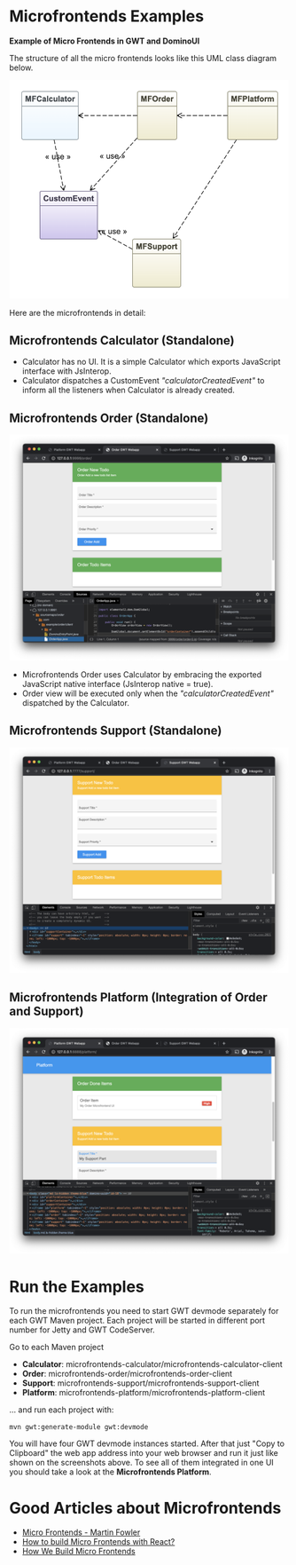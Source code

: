 # Microfrontends Examples

**Example of Micro Frontends in GWT and DominoUI**

The structure of all the micro frontends looks like this UML class diagram below.

![UML Structure of the Microfrontends](uml-microfrontends.png?raw=true "UML Structure of the Microfrontends")

Here are the microfrontends in detail:

## Microfrontends Calculator (Standalone)

- Calculator has no UI. It is a simple Calculator which exports JavaScript interface with JsInterop.
- Calculator dispatches a CustomEvent *"calculatorCreatedEvent"* to inform all the listeners when Calculator is already created.

## Microfrontends Order (Standalone)

![Microfrontends Order](microfrontends-order/microfrontends-order-client/src/doc/microfrontends-order.png?raw=true "Microfrontends Order")

- Microfrontends Order uses Calculator by embracing the exported JavaScript native interface (JsInterop native = true).
- Order view will be executed only when the *"calculatorCreatedEvent"* dispatched by the Calculator.

## Microfrontends Support (Standalone)

![Microfrontends Support](microfrontends-support/microfrontends-support-client/src/doc/microfrontends-support.png?raw=true "Microfrontends Support")

## Microfrontends Platform (Integration of Order and Support)

![Microfrontends Platform](microfrontends-platform/microfrontends-platform-client/src/doc/microfrontends-platform.png?raw=true "Microfrontends Platform")

# Run the Examples

To run the microfrontends you need to start GWT devmode separately for each GWT Maven project. 
Each project will be started in different port number for Jetty and GWT CodeServer.

Go to each Maven project

- **Calculator**: microfrontends-calculator/microfrontends-calculator-client
- **Order**: microfrontends-order/microfrontends-order-client
- **Support**: microfrontends-support/microfrontends-support-client
- **Platform**: microfrontends-platform/microfrontends-platform-client

... and run each project with:

```
mvn gwt:generate-module gwt:devmode
```

You will have four GWT devmode instances started. After that just "Copy to Clipboard" the web app address into your web browser and run it just like shown on the screenshots above. To see all of them integrated in one UI you should take a look at the **Microfrontends Platform**.

# Good Articles about Microfrontends

- [Micro Frontends - Martin Fowler](https://martinfowler.com/articles/micro-frontends.html)
- [How to build Micro Frontends with React?](https://medium.com/cazoo/how-to-build-micro-frontends-with-react-271e651272bc)
- [How We Build Micro Frontends](https://blog.bitsrc.io/how-we-build-micro-front-ends-d3eeeac0acfc)
